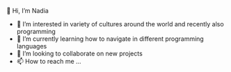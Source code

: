 👋 Hi, I’m Nadia
- 👀 I’m interested in variety of cultures around the world and recently also programming
- 🌱 I’m currently learning how to navigate in different programming languages
- 💞️ I’m looking to collaborate on new projects
- 📫 How to reach me ...

<!---
parasiewicz/parasiewicz is a ✨ special ✨ repository because its `README.md` (this file) appears on your GitHub profile.
You can click the Preview link to take a look at your changes.
--->

